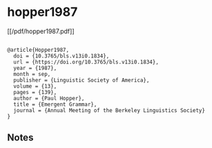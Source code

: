 # hopper1987

[[/pdf/hopper1987.pdf]]


```

@article{Hopper1987,
  doi = {10.3765/bls.v13i0.1834},
  url = {https://doi.org/10.3765/bls.v13i0.1834},
  year = {1987},
  month = sep,
  publisher = {Linguistic Society of America},
  volume = {13},
  pages = {139},
  author = {Paul Hopper},
  title = {Emergent Grammar},
  journal = {Annual Meeting of the Berkeley Linguistics Society}
}

```




## Notes


